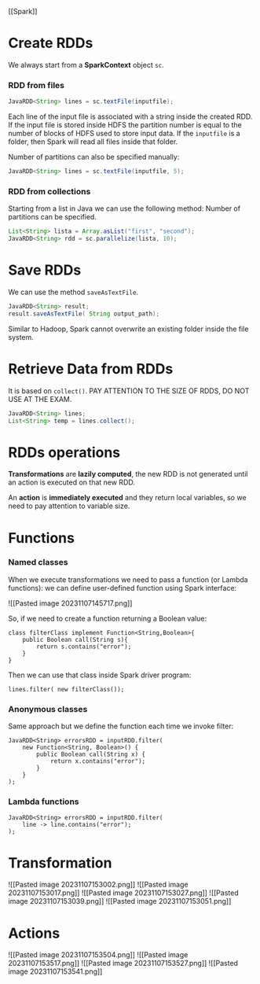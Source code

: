 [[Spark]]

# Create RDDs 

We always start from a **SparkContext** object `sc`.
### RDD from files

```java
JavaRDD<String> lines = sc.textFile(inputfile); 
```

Each line of the input file is associated with a string inside the created RDD.
If the input file is stored inside HDFS the partition number is equal to the number of blocks of HDFS used to store input data.
If the `inputfile` is a folder, then Spark will read all files inside that folder.

Number of partitions can also be specified manually:

```java
JavaRDD<String> lines = sc.textFile(inputfile, 5);
```

### RDD from collections

Starting from a list in Java we can use the following method:
Number of partitions can be specified.

```java
List<String> lista = Array.asList("first", "second");
JavaRDD<String> rdd = sc.parallelize(lista, 10);
```

# Save RDDs

We can use the method `saveAsTextFile`.

```java
JavaRDD<String> result;
result.saveAsTextFile( String output_path);
```

Similar to Hadoop, Spark cannot overwrite an existing folder inside the file system.

# Retrieve Data from RDDs

It is based on `collect()`.
PAY ATTENTION TO THE SIZE OF RDDS, DO NOT USE AT THE EXAM.

```java
JavaRDD<String> lines;
List<String> temp = lines.collect();
```

# RDDs operations

**Transformations** are **lazily computed**, the new RDD is not generated until an action is executed on that new RDD.

An **action** is **immediately executed** and they return local variables, so we need to pay attention to variable size.

# Functions

### Named classes

When we execute transformations we need to pass a function (or Lambda functions): we can define user-defined function using Spark interface:

![[Pasted image 20231107145717.png]]

So, if we need to create a function returning a Boolean value:

```
class filterClass implement Function<String,Boolean>{
	public Boolean call(String s){
		return s.contains("error");
	}
}
```

Then we can use that class inside Spark driver program:

```
lines.filter( new filterClass());
```

### Anonymous classes

Same approach but we define the function each time we invoke filter:

```
JavaRDD<String> errorsRDD = inputRDD.filter(
	new Function<String, Boolean>() {
		public Boolean call(String x) {
			return x.contains("error");
		}
	}
);
```

### Lambda functions

```
JavaRDD<String> errorsRDD = inputRDD.filter(
	line -> line.contains("error");
);
```

# Transformation

![[Pasted image 20231107153002.png]]
![[Pasted image 20231107153017.png]]
![[Pasted image 20231107153027.png]]
![[Pasted image 20231107153039.png]]
![[Pasted image 20231107153051.png]]

# Actions

![[Pasted image 20231107153504.png]]
![[Pasted image 20231107153517.png]]
![[Pasted image 20231107153527.png]]
![[Pasted image 20231107153541.png]]
